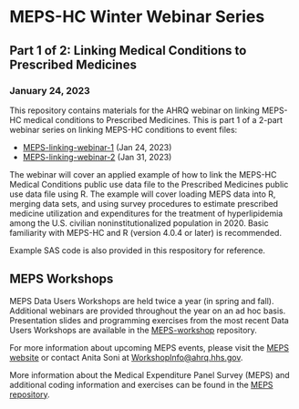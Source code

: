 # MEPS-HC Winter Webinar Series

## Part 1 of 2: Linking Medical Conditions to Prescribed Medicines
### January 24, 2023

This repository contains materials for the AHRQ webinar on linking MEPS-HC medical conditions to Prescribed Medicines. This is part 1 of a 2-part webinar series on linking MEPS-HC conditions to event files:
* [MEPS-linking-webinar-1](https://github.com/HHS-AHRQ/MEPS-linking-webinar-1) (Jan 24, 2023)
* [MEPS-linking-webinar-2](https://github.com/HHS-AHRQ/MEPS-linking-webinar-2) (Jan 31, 2023)

The webinar will cover an applied example of how to link the MEPS-HC Medical Conditions public use data file to the Prescribed Medicines public use data file using R. The example will cover loading MEPS data into R, merging data sets, and using survey procedures to estimate prescribed medicine utilization and expenditures for the treatment of hyperlipidemia among the U.S. civilian noninstitutionalized population in 2020. Basic familiarity with MEPS-HC and R (version 4.0.4 or later) is recommended. 

Example SAS code is also provided in this respository for reference.

## MEPS Workshops

MEPS Data Users Workshops are held twice a year (in spring and fall). Additional webinars are provided throughout the year on an ad hoc basis. Presentation slides and programming exercises from the most recent Data Users Workshops are available in the [MEPS-workshop](https://github.com/HHS-AHRQ/MEPS-workshop) repository.

For more information about upcoming MEPS events, please visit the [MEPS website](https://meps.ahrq.gov/about_meps/workshops_events.jsp) or contact Anita Soni at [WorkshopInfo@ahrq.hhs.gov](mailto:WorkshopInfo@ahrq.hhs.gov).  

More information about the Medical Expenditure Panel Survey (MEPS) and additional coding information and exercises can be found in the [MEPS repository](https://github.com/HHS-AHRQ/MEPS).

